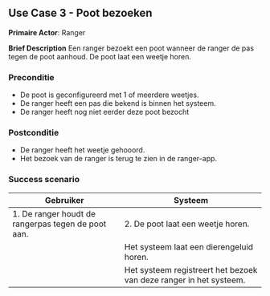 ## Use Case 3 - Poot bezoeken

**Primaire Actor**: Ranger

**Brief Description**
Een ranger bezoekt een poot wanneer de ranger de pas tegen de poot aanhoud. De poot laat een weetje horen.

### Preconditie
* De poot is geconfigureerd met 1 of meerdere weetjes.
* De ranger heeft een pas die bekend is binnen het systeem.
* De ranger heeft nog niet eerder deze poot bezocht

### Postconditie
* De ranger heeft het weetje gehooord.
* Het bezoek van de ranger is terug te zien in de ranger-app.

### Success scenario

|Gebruiker|Systeem|
|---|---|
| 1. De ranger houdt de rangerpas tegen de poot aan. | 2. De poot laat een weetje horen. |
| | Het systeem laat een dierengeluid horen. |
| | Het systeem registreert het bezoek van deze ranger in het systeem. |
